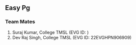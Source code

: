 ## Easy Pg
### Team Mates
1. Suraj Kumar, College TMSL (EVG ID: )
2. Dev Raj Singh, College TMSL (EVG ID: 22EVGHPN906909)
